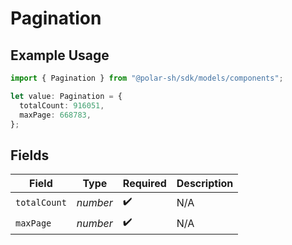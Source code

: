 # Pagination

## Example Usage

```typescript
import { Pagination } from "@polar-sh/sdk/models/components";

let value: Pagination = {
  totalCount: 916051,
  maxPage: 668783,
};
```

## Fields

| Field              | Type               | Required           | Description        |
| ------------------ | ------------------ | ------------------ | ------------------ |
| `totalCount`       | *number*           | :heavy_check_mark: | N/A                |
| `maxPage`          | *number*           | :heavy_check_mark: | N/A                |